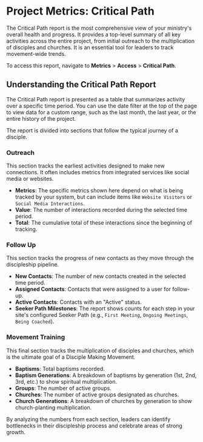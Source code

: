 # Project Metrics: Critical Path

The Critical Path report is the most comprehensive view of your ministry's overall health and progress. It provides a top-level summary of all key activities across the entire project, from initial outreach to the multiplication of disciples and churches. It is an essential tool for leaders to track movement-wide trends.

To access this report, navigate to **Metrics** > **Access** > **Critical Path**.

## Understanding the Critical Path Report

The Critical Path report is presented as a table that summarizes activity over a specific time period. You can use the date filter at the top of the page to view data for a custom range, such as the last month, the last year, or the entire history of the project.

The report is divided into sections that follow the typical journey of a disciple.

### Outreach
This section tracks the earliest activities designed to make new connections. It often includes metrics from integrated services like social media or websites.
- **Metrics**: The specific metrics shown here depend on what is being tracked by your system, but can include items like `Website Visitors` or `Social Media Interactions`.
- **Value**: The number of interactions recorded during the selected time period.
- **Total**: The cumulative total of these interactions since the beginning of tracking.

### Follow Up
This section tracks the progress of new contacts as they move through the discipleship pipeline.
- **New Contacts**: The number of new contacts created in the selected time period.
- **Assigned Contacts**: Contacts that were assigned to a user for follow-up.
- **Active Contacts**: Contacts with an "Active" status.
- **Seeker Path Milestones**: The report shows counts for each step in your site's configured Seeker Path (e.g., `First Meeting`, `Ongoing Meetings`, `Being Coached`).

### Movement Training
This final section tracks the multiplication of disciples and churches, which is the ultimate goal of a Disciple Making Movement.
- **Baptisms**: Total baptisms recorded.
- **Baptism Generations**: A breakdown of baptisms by generation (1st, 2nd, 3rd, etc.) to show spiritual multiplication.
- **Groups**: The number of active groups.
- **Churches**: The number of active groups designated as churches.
- **Church Generations**: A breakdown of churches by generation to show church-planting multiplication.

By analyzing the numbers from each section, leaders can identify bottlenecks in their discipleship process and celebrate areas of strong growth. 